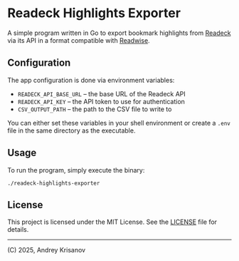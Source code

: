 # Readeck Highlights Exporter

A simple program written in Go to export bookmark highlights from [Readeck](https://readeck.org/en/)
via its API in a format compatible with [Readwise](https://readwise.io/import_bulk).

## Configuration

The app configuration is done via environment variables:

- `READECK_API_BASE_URL` – the base URL of the Readeck API
- `READECK_API_KEY` – the API token to use for authentication
- `CSV_OUTPUT_PATH` – the path to the CSV file to write to

You can either set these variables in your shell environment or create a `.env` file in the same directory as the executable.

## Usage

To run the program, simply execute the binary:

```shell
./readeck-highlights-exporter
```

## License

This project is licensed under the MIT License. See the [LICENSE](LICENSE) file for details.

---

(C) 2025, Andrey Krisanov
